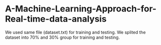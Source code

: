 # A-Machine-Learning-Approach-for-Real-time-data-analysis

We used same file (dataset.txt) for training and testing.
We splited the dataset into 70% and 30% group for training and testing.

